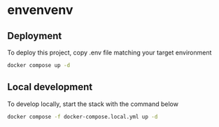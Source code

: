 # envenvenv

## Deployment

To deploy this project, copy .env file matching your target environment

```sh 
docker compose up -d 
```

## Local development

To develop locally, start the stack with the command below

```sh 
docker compose -f docker-compose.local.yml up -d
```
